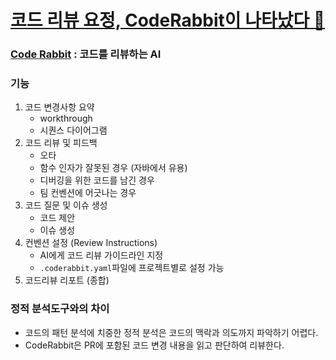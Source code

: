 # [코드 리뷰 요정, CodeRabbit이 나타났다 🐰](https://tech.inflab.com/20250303-introduce-coderabbit/)

### [Code Rabbit](https://docs.coderabbit.ai/) : 코드를 리뷰하는 AI
### 기능
1. 코드 변경사항 요약
    - workthrough
    - 시퀀스 다이어그램
2. 코드 리뷰 및 피드백
    - 오타
    - 함수 인자가 잘못된 경우 (자바에서 유용)
    - 디버깅을 위한 코드를 남긴 경우
    - 팀 컨벤션에 어긋나는 경우
3. 코드 질문 및 이슈 생성
    - 코드 제안
    - 이슈 생성
4. 컨벤션 설정 (Review Instructions)
    - AI에게 코드 리뷰 가이드라인 지정
    - `.coderabbit.yaml`파일에 프로젝트별로 설정 가능
5. 코드리뷰 리포트 (종합)

### 정적 분석도구와의 차이
- 코드의 패턴 분석에 치중한 정적 분석은 코드의 맥락과 의도까지 파악하기 어렵다.
- CodeRabbit은 PR에 포함된 코드 변경 내용을 읽고 판단하여 리뷰한다.
